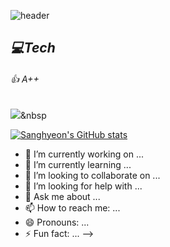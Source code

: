 ![header](https://capsule-render.vercel.app/api?type=Waving&color=auto&height=300&text=Sanghyeon&fontSize=90)
## _💻Tech_

###### 👍 A++ 
<img src="https://img.shields.io/badge/C++-00599C?style=flat-square&logo=cplusplus&logoColor=white"/></a>&nbsp 


[![Sanghyeon's GitHub stats](https://github-readme-stats.vercel.app/api?username=luck2901)](https://github.com/anuraghazra/github-readme-stats)

- 🔭 I’m currently working on ...
- 🌱 I’m currently learning ...
- 👯 I’m looking to collaborate on ...
- 🤔 I’m looking for help with ...
- 💬 Ask me about ...
- 📫 How to reach me: ...
- 😄 Pronouns: ...
- ⚡ Fun fact: ...
-->
